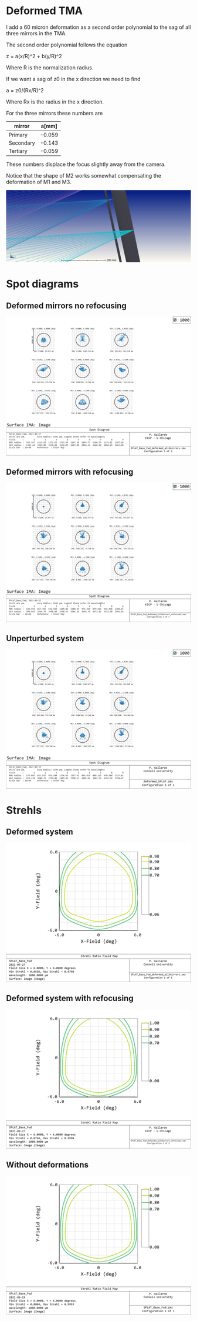 # Deformed TMA

I add a 60 micron deformation as a second order polynomial to the sag of all three mirrors in the TMA.

The second order polynomial follows the equation

z = a(x/R)^2 + b(y/R)^2

Where R is the normalization radius.

If we want a sag of z0 in the x direction we need to find

a = z0/(Rx/R)^2

Where Rx is the radius in the x direction.

For the three mirrors these numbers are

| mirror      | a[mm] |
| ----------- | ----------- |
| Primary     |-0.059       |
| Secondary   | -0.143       |
| Tertiary    | -0.059      |

These numbers displace the focus slightly away from the camera.

Notice that the shape of M2 works somewhat compensating the deformation of M1 and M3.

![](deformed_SPLAT/ShadedModel_defocus.png)

# Spot diagrams

## Deformed mirrors no refocusing
![](deformed_SPLAT/SpotDiagram_deformed.png)
## Deformed mirrors with refocusing
![](deformed_SPLAT/SpotDiagram_deformed_refocused.png)
## Unperturbed system
![](../60micron_spherical_sag_primary/deformed_splat/normal_SpotDiagram.png)

# Strehls

## Deformed system
![](deformed_SPLAT/RMSFieldMap_deformed.png)
## Deformed system with refocusing
![](deformed_SPLAT/RMSFieldMap_deformed_refocused.png)
## Without deformations
![](../60micron_spherical_sag_primary/deformed_splat/RMSFieldMap_normal.png)
